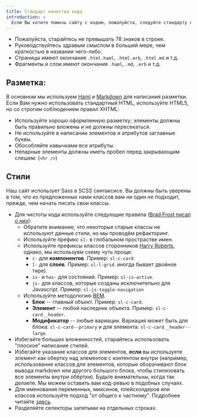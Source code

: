 ```yaml
---
title: Стандарт качества кода
introduction: >
  Если Вы хотите помочь сайту с кодом, пожалуйста, следуйте стандарту качества кода.
---
```


- Пожалуйста, старайтесь не превышать 78 знаков в строке.
- Руководствуйтесь здравым смыслом в большей мере, чем краткостью в названии чего-либо.
- Страницы имеют окончания `.html.haml`, `.html.erb`, `.html.md` и т.д.
- Фрагменты и слои имеют окончания `.haml`, `.md`, `.erb` и т.д.

<h2>Разметка:</h2>

В основном мы используем [Haml](http://haml.info/) и [Markdown](http://daringfireball.net/projects/markdown/) для 
написания разметки. Если Вам нужно использовать стандартный HTML, используйте HTML5, но со строгим соблюдением правил 
XHTML:

- Используйте хорошо оформленную разметку; элементы должны быть правильно вложены и не
должны пересекаться.
- Не используйте в написании элементов и атрибутов заглавные буквы.
- Обособляйте кавычками все атрибуты.
- Непарные элементы должны иметь пробел перед закрывающим слешем: (`<hr />`)

<h2>Стили</h2>

Наш сайт использует Sass в SCSS синтаксисе. Вы должны быть уверены в том, что из предложенных
нами классов вам ни один не подходит, прежде, чем начать писать свои классы.

- Для чистоты кода используйте следующие правила ([Brad Frost писал о них][bf]):
  - Обратите внимание, что некоторые старые классы не используют данные стили, но мы проводём
    рефакторинг.
  - Используйте префикс `sl-` в глобальном прострастве имен.
  - Используйте префиксы классов сторонников [Harry Roberts][hr], однако, мы используем схему
    чуть проще:
    - `c-` для **компонентов**. Пример: `sl-c-card`.
    - `l-` для **слоев**. Пример: `sl-l-grid`.
      иногда бывает двойное тире).
    - `is-` и `has-` для состояний. Пример: `sl-is-active`.
    - `js-` для классов, которые созданы исключительно для Javascript.
      Пример: `sl-js-toggle-navigation`
  - Используйте методологию [BEM][].
    - **Блок** -- главный объект. Пример: `sl-c-card`.
    - **Элемент** -- любой наследник объекта. Пример: `sl-c-card__header`.
    - **Модификатор** -- любые вариации. Вариация может быть для блока:
    `sl-c-card--primary` и для элемента: `sl-c-card__header--large`.
- Избегайте больших вложенностей, старайтесь использовать "плоское" написание стилей.
- Избегайте указание классов для элементов, __если__ вы используете элемент как обертку
  над элементов с контентом внутри (например, использование классов для элементов, 
  которые оборачивают блок вывода markdown или другого большого блока, чтобы стилизовать
  все элементы внутри обёртки). Будьте внимательны, когда так делаете. Мы можем оставить
  вам код-ревью в подобных случаях.
- Для именования переменных, миксинов, плейсхолдеров или классов используйте подход
  "от общего к частному". Подробнее читайте [здесь][gts].
- Разделяйте селекторы запятыми на отдельных строках.

[haml]:     http://haml.info/
[markdown]: http://daringfireball.net/projects/markdown/
[bf]:       http://bradfrost.com/blog/post/css-architecture-for-design-systems/
[hr]:       https://csswizardry.com/2015/08/bemit-taking-the-bem-naming-convention-a-step-further/
[bem]:      http://getbem.com/introduction/
[gts]:      http://webdesign.tutsplus.com/tutorials/htmlcss-tutorials/quick-tip-name-your-sass-variables-modularly/
